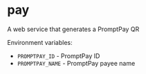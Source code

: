 # pay

A web service that generates a PromptPay QR

Environment variables:

- `PROMPTPAY_ID` - PromptPay ID
- `PROMPTPAY_NAME` - PromptPay payee name
